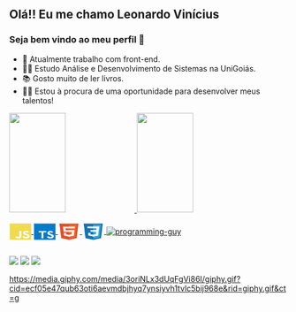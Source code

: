 ## Olá!! Eu me chamo Leonardo Vinícius 

### Seja bem vindo ao meu perfil 👋

- 🔭 Atualmente trabalho com front-end.
- 👨‍🎓 Estudo Análise e Desenvolvimento de Sistemas na UniGoiás.
- 📚 Gosto muito de ler livros.
- 👨‍💻 Estou à procura de uma oportunidade para desenvolver meus talentos!

<div>
  <a href="https://github.com/leonardowd">
  <img height="180em" width="45%" src="https://github-readme-stats.vercel.app/api?username=leonardowd&show_icons=true&theme=dark&include_all_commits=true&count_private=true"/>
  <img height="180em" width="45%" src="https://github-readme-stats.vercel.app/api/top-langs/?username=leonardowd&layout=compact&langs_count=7&theme=dark"/>
</div>

<div style="display: inline_block"><br>
  <img align="center" alt="Leo-Javascript" height="30" width="40" src="https://raw.githubusercontent.com/devicons/devicon/master/icons/javascript/javascript-plain.svg">
  <img align="center" alt="Leo-Typescript" height="30" width="40" src="https://raw.githubusercontent.com/devicons/devicon/master/icons/typescript/typescript-plain.svg">
  <img align="center" alt="Leo-HTML" height="30" width="40" src="https://raw.githubusercontent.com/devicons/devicon/master/icons/html5/html5-original.svg">
  <img align="center" alt="Leo-CSS" height="30" width="40" src="https://raw.githubusercontent.com/devicons/devicon/master/icons/css3/css3-original.svg">
  <img align="center" alt="programming-guy" height="30" width="40" src="https://media.giphy.com/media/3oriNLx3dUqFgVi86I/giphy.gif?cid=ecf05e47qub63oti6aevmdbjhyq7ynsiyvh1tvlc5bij968e&rid=giphy.gif&ct=g">
</div>

##

<div>
 	<a href="https://instagram.com/leonardowdt" target="_blank"><img src="https://img.shields.io/badge/-Instagram-%23E4405F?style=for-the-badge&logo=instagram&logoColor=white" target="_blank"></a>
  	<a href = "mailto:leonardoviniciuswd@gmail.com"><img src="https://img.shields.io/badge/-Gmail-%23333?style=for-the-badge&logo=gmail&logoColor=white" target="_blank"></a>
 	<a href="https://www.linkedin.com/in/leonardoviniciuswd/" target="_blank"><img src="https://img.shields.io/badge/-LinkedIn-%230077B5?style=for-the-badge&logo=linkedin&logoColor=white" target="_blank"></a> 
</div>

https://media.giphy.com/media/3oriNLx3dUqFgVi86I/giphy.gif?cid=ecf05e47qub63oti6aevmdbjhyq7ynsiyvh1tvlc5bij968e&rid=giphy.gif&ct=g